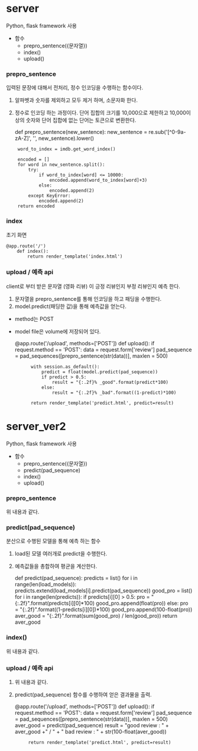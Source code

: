 # server
Python, flask framework 사용
* 함수
    - prepro_sentence({문자열})
    - index()
    - upload()

### prepro_sentence
입력된 문장에 대해서 전처리, 정수 인코딩을 수행하는 함수이다.
1. 알파벳과 숫자를 제외하고 모두 제거 하며, 소문자화 한다.
2. 정수로 인코딩 하는 과정이다. 단어 집합의 크기를 10,000으로 제한하고 10,000이상의 숫자와 단어 집합에 없는 단어는 <unk> 토큰으로 변환한다.

    def prepro_sentence(new_sentence):
        new_sentence = re.sub('[^0-9a-zA-Z]', '', new_sentence).lower()
        
        word_to_index = imdb.get_word_index()
        
        encoded = []
        for word in new_sentence.split():
            try:
                if word_to_index[word] <= 10000:
                    encoded.append(word_to_index[word]+3)
                else:
                    encoded.append(2)
            except KeyError:
                encoded.append(2)
        return encoded

### index
초기 화면

    @app.route('/') 
        def index():
            return render_template('index.html') 

### upload / 예측 api
client로 부터 받은 문자열 (영화 리뷰) 이 긍정 리뷰인지 부정 리뷰인지 예측 한다.
1. 문자열을 prepro_sentence를 통해 인코딩을 하고 패딩을 수행한다.
2. model.predict(패딩한 값)을 통해 예측값을 얻는다.
* method는 POST
* model file은 volume에 저장되어 있다.

    @app.route('/upload', methods=['POST']) 
    def upload():
        if request.method == 'POST': 
            data = request.form['review'] 
            pad_sequence = pad_sequences([prepro_sentence(str(data))], maxlen = 500)
            
            with session.as_default():
                predict = float(model.predict(pad_sequence))
                if predict > 0.5:
                    result = "{:.2f}% _good".format(predict*100)
                else:
                    result = "{:.2f}% _bad".format((1-predict)*100)
        
            return render_template('predict.html', predict=result)

# server_ver2
Python, flask framework 사용

* 함수 
    - prepro_sentence({문자열})
    - predict(pad_sequence)
    - index()
    - upload()

### prepro_sentence
위 내용과 같다.

### predict(pad_sequence)
분산으로 수행된 모델을 통해 예측 하는 함수
1. load된 모델 여러개로 predict을 수행한다.
2. 예측값들을 총합하여 평균을 계산한다.


    def predict(pad_sequence):
        predicts = list()
        for i in range(len(load_models)):
            predicts.extend(load_models[i].predict(pad_sequence))
        good_pro = list()
        for i in range(len(predicts)):
            if predicts[i][0] > 0.5:
                pro = "{:.2f}".format(predicts[i][0]*100)
                good_pro.append(float(pro))
            else:
                pro = "{:.2f}".format((1-predicts[i][0])*100)
                good_pro.append(100-float(pro))
        aver_good = "{:.2f}".format(sum(good_pro) / len(good_pro))
        return aver_good

### index()
위 내용과 같다.

### upload / 예측 api
1. 위 내용과 같다.
2. predict(pad_sequence) 함수를 수행하여 얻은 결과물을 출력.


    @app.route('/upload', methods=['POST'])
    def upload():
        if request.method == 'POST':
            data = request.form['review']
            pad_sequence = pad_sequences([prepro_sentence(str(data))], maxlen = 500)
            aver_good = predict(pad_sequence)
            result = "good review : " + aver_good +" / " + " bad review : " + str(100-float(aver_good))

            return render_template('predict.html', predict=result)
